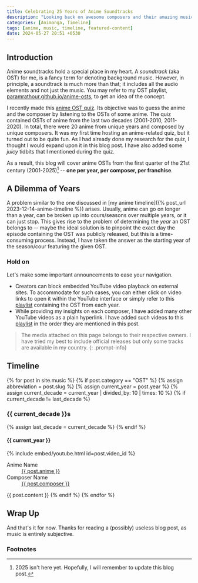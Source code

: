 ```yaml
---
title: Celebrating 25 Years of Anime Soundtracks
description: "Looking back on awesome composers and their amazing music"
categories: [Animanga, Timeline]
tags: [anime, music, timeline, featured-content]
date: 2024-05-27 20:51 +0530
---
```

## Introduction
Anime soundtracks hold a special place in my heart. A _soundtrack_ (aka OST) for me, is a fancy term for denoting background music. However, in principle, a soundtrack is much more than that; it includes all the audio elements and not just the music.
You may refer to my OST playlist, [paramrathour.github.io/anime-osts](https://paramrathour.github.io/anime-osts), to get an idea of the concept.

I recently made this <a href="https://docs.google.com/presentation/d/1_kR1Gy2ggiaWxK3tw-FMauAW1uJaz6yyYHpFhBzSYvc">anime OST quiz</a>. Its objective was to guess the anime and the composer by listening to the OSTs of some anime. The quiz contained OSTs of anime from the last two decades (2001-2010, 2011-2020). In total, there were 20 anime from unique years and composed by unique composers. It was my first time hosting an anime-related quiz, but it turned out to be quite fun. As I had already done my research for the quiz, I thought I would expand upon it in this blog post. I have also added some _juicy_ tidbits that I mentioned during the quiz.

As a result, this blog will cover anime OSTs from the first quarter of the 21st century (2001-2025)[^rip2025] -- **one per year, per composer, per franchise**.

## A Dilemma of Years
A problem similar to the one discussed in [my anime timeline]({% post_url 2023-12-14-anime-timeline %}) arises. Usually, anime can go on longer than a year, can be broken up into cours/seasons over multiple years, or it can just stop.
This gives rise to the problem of determining the _year_ an OST belongs to -- maybe the ideal solution is to pinpoint the exact day the episode containing the OST was publicly released, but this is a time-consuming process. Instead, I have taken the answer as the starting year of the season/cour featuring the given OST.

### Hold on
Let's make some important announcements to ease your navigation.
- Creators can block embedded YouTube video playback on external sites. To accommodate for such cases, you can either click on video links to open it within the YouTube interface or simply refer to this <a href="https://youtube.com/playlist?list=PLaO_HkPtJoP0pM9ZfMenDhoOGun_ilLA9">playlist</a> containing the OST from each year.
- While providing my insights on each composer, I have added many other YouTube videos as a plain hyperlink. I have added such videos to this <a href="https://youtube.com/playlist?list=PLaO_HkPtJoP1fdEAxZxd5VczOJLzRjc0C">playlist</a> in the order they are mentioned in this post.

> The media attached on this page belongs to their respective owners. I have tried my best to include official releases but only some tracks are available in my country.
{: .prompt-info}
<!-- ## 2000s -->
## Timeline
<div id="post-list" class="pl-xl-3">
{% for post in site.music %}
	{% if post.category == "OST" %}
		{% assign abbreviation = post.slug %}
		{% assign current_year = post.year %}
		{% assign current_decade = current_year | divided_by: 10 | times: 10 %}
		{% if current_decade != last_decade %}
			<h3 id="{{current_decade}}s" >{{ current_decade }}s</h3>
			{% assign last_decade = current_decade %}
		{% endif %}
		<h4 id={{abbreviation}} >{{ current_year }}</h4>
		{% include embed/youtube.html id=post.video_id %}	
		<dl>
			<dt>Anime Name</dt>
				<dd><a href="{{ 'https://myanimelist.net/anime/' | append: post.anime_code }}">{{ post.anime }}</a></dd>
			<dt>Composer Name</dt>
				<dd><a href="{{ 'https://myanimelist.net/people/' | append: post.composer_code }}">{{ post.composer }}</a></dd>
		</dl>
		{{ post.content }}
	{% endif %}
{% endfor %}
</div>

## Wrap Up
And that's it for now. Thanks for reading a (possibly) useless blog post, as music is entirely subjective.

### Footnotes
[^rip2025]: 2025 isn't here yet. Hopefully, I will remember to update this blog post.